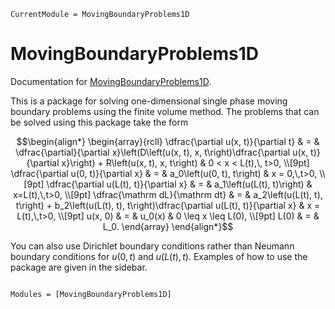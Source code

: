 ```@meta
CurrentModule = MovingBoundaryProblems1D
```

# MovingBoundaryProblems1D

Documentation for [MovingBoundaryProblems1D](https://github.com/DanielVandH/MovingBoundaryProblems1D.jl).

This is a package for solving one-dimensional single phase moving boundary problems using the finite volume method. The problems that can be solved using this package take the form

```math
\begin{align*}
\begin{array}{rcll}
\dfrac{\partial u(x, t)}{\partial t} & = & \dfrac{\partial}{\partial x}\left(D\left(u(x, t), x, t\right)\dfrac{\partial u(x, t)}{\partial x}\right) + R\left(u(x, t), x, t\right) & 0 < x < L(t),\, t>0, \\[9pt]
\dfrac{\partial u(0, t)}{\partial x} & = & a_0\left(u(0, t), t\right) & x = 0,\,t>0, \\[9pt]
\dfrac{\partial u(L(t), t)}{\partial x} & = & a_1\left(u(L(t), t)\right) & x=L(t),\,t>0, \\[9pt]
\dfrac{\mathrm dL}{\mathrm dt} & = & a_2\left(u(L(t), t), t\right) + b_2\left(u(L(t), t), t\right)\dfrac{\partial u(L(t), t)}{\partial x} & x = L(t),\,t>0, \\[9pt]
u(x, 0) & = & u_0(x) & 0 \leq x \leq L(0), \\[9pt]
L(0) & = & L_0.
\end{array}
\end{align*}
```

You can also use Dirichlet boundary conditions rather than Neumann boundary conditions for $u(0, t)$ and $u(L(t), t)$. Examples of how to use the package are given in the sidebar.

```@index
```

```@autodocs
Modules = [MovingBoundaryProblems1D]
```
